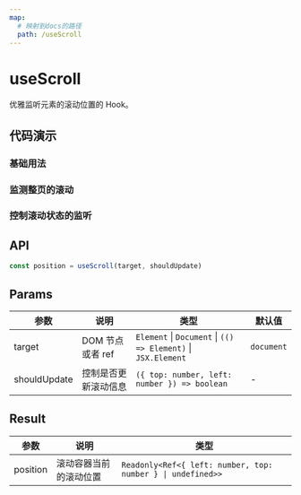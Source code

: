 ```yaml
---
map:
  # 映射到docs的路径
  path: /useScroll
---
```


# useScroll

优雅监听元素的滚动位置的 Hook。

## 代码演示

### 基础用法

<demo src="./demo/demo.vue"
  language="vue"
  title="基本用法"
  desc="监听元素的滚动位置"> </demo>

### 监测整页的滚动

<demo src="./demo/demo1.vue"
  language="vue"
  title="监测整页的滚动"
  desc="滚动一下页面"> </demo>

### 控制滚动状态的监听

<demo src="./demo/demo2.vue"
  language="vue"
  title="自定义滚动监测"
  desc="在垂直方向 100px 到 200px 的滚动范围内监听"> </demo>

## API

```typescript
const position = useScroll(target, shouldUpdate)
```

## Params

| 参数 | 说明 | 类型 | 默认值 |
| --- | --- | --- | --- |
| target | DOM 节点或者 ref | `Element` \| `Document` \| `(() => Element)` \| `JSX.Element` | `document` |
| shouldUpdate | 控制是否更新滚动信息 | `({ top: number, left: number }) => boolean` | - |

## Result

| 参数     | 说明                   | 类型                                                        |
| -------- | ---------------------- | ----------------------------------------------------------- |
| position | 滚动容器当前的滚动位置 | `Readonly<Ref<{ left: number, top: number } \| undefined>>` |
